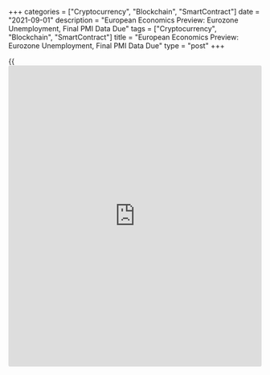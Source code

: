 +++
categories = ["Cryptocurrency", "Blockchain", "SmartContract"]
date = "2021-09-01"
description = "European Economics Preview: Eurozone Unemployment, Final PMI Data Due"
tags = ["Cryptocurrency", "Blockchain", "SmartContract"]
title = "European Economics Preview: Eurozone Unemployment, Final PMI Data Due"
type = "post"
+++

{{<iframe id="large-banner" src="https://www.bounty.group/#slide=6.0" width="100%" height="600" scrolling="no" style="border: 0px solid rgb(216, 221, 230); border-radius: 3px;">}}

Final manufacturing Purchasing Managers' survey results and unemployment
from euro area are due on Wednesday, headlining a busy day for the
European economic [news](https://www.letsplayfx.com/blog/forex-news-website/).

At 2.00 am ET, UK Nationwide house price data is due for August. House
price inflation is forecast to ease to 8.6 percent from 10.5 percent in
July.

In the meantime, retail sales data is due from Germany. Economists
forecast sales to grow 3.7 percent annually in July, following a 6.2
percent rise in June.

At 3.00 am ET, manufacturing PMI survey results are due from Poland,
Turkey and Hungary. Also, GDP figures are due from Austria, Hungary and
Turkey.

At 3.15 am ET, IHS Markit publishes Spain's manufacturing PMI survey
results. The PMI is seen at 58.9 in August versus 59.0 in July.

At 3.45 am ET, Italy's manufacturing PMI is due. Economists forecast the
index to fall to 60.1 in August from 60.3 in July.

Thereafter, final PMI survey results are due from France and Germany at
3.50 and 3.55 am ET, respectively.

At 4.00 am ET, Eurozone final PMI survey results are due. The PMI score
is seen at 61.5 in August, unchanged from the flash estimate.

Also, Italy's Istat publishes quarterly unemployment data.

Half an hour later, UK Markit/CIPS manufacturing PMI is due. The final
reading is expected to match the flash score of 60.1.

At 5.00 am ET, Eurostat is slated to release euro area unemployment data
for July. Economists forecast the jobless rate to fall to 7.6 percent
from 7.7 percent in June.

For comments and feedback [contact](https://www.playgroundfx.com/contact/): editorial@rtt[news](https://www.letsplayfx.com/blog/forex-news-website/).com

[Economic News][1]

 **What parts of the world are seeing the best (and worst) economic
performances lately? Click[here][2] to check out our [Econ Scorecard][2]
and find out! See up-to-the-moment [ranking](https://www.playgroundfx.com/blog/crypto-exchange-ranking/)s for the best and worst
performers in [GDP][3], [unemployment rate][4], [inflation][2] and much
more.**

   1. www.rtt[news](https://www.letsplayfx.com/blog/forex-news-website/).com/Content/EconomicNews.aspx
   2. www.rtt[news](https://www.letsplayfx.com/blog/forex-news-website/).com/economic-scorecard/world-rank/CPI/highest-performance.aspx
   3. www.rtt[news](https://www.letsplayfx.com/blog/forex-news-website/).com/economic-scorecard/world-rank/GDP/highest-performance.aspx
   4. www.rtt[news](https://www.letsplayfx.com/blog/forex-news-website/).com/economic-scorecard/world-rank/unemployment-rate/lowest-performance.aspx